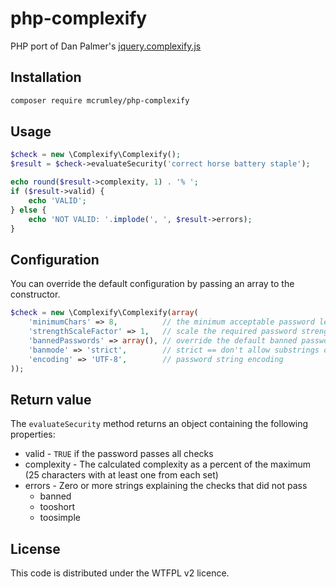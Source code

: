 php-complexify
===============

PHP port of Dan Palmer's [jquery.complexify.js](https://github.com/danpalmer/jquery.complexify.js/)

## Installation

```bash
composer require mcrumley/php-complexify
```

## Usage
```php
$check = new \Complexify\Complexify();
$result = $check->evaluateSecurity('correct horse battery staple');

echo round($result->complexity, 1) . '% ';
if ($result->valid) {
    echo 'VALID';
} else {
    echo 'NOT VALID: '.implode(', ', $result->errors);
}
```

## Configuration

You can override the default configuration by passing an array to the constructor.

```php
$check = new \Complexify\Complexify(array(
    'minimumChars' => 8,          // the minimum acceptable password length
    'strengthScaleFactor' => 1,   // scale the required password strength (higher numbers require a more complex password)
    'bannedPasswords' => array(), // override the default banned password list
    'banmode' => 'strict',        // strict == don't allow substrings of banned passwords, loose == only ban exact matches
    'encoding' => 'UTF-8',        // password string encoding
));
```

## Return value

The `evaluateSecurity` method returns an object containing the following properties:

- valid - `TRUE` if the password passes all checks
- complexity - The calculated complexity as a percent of the maximum (25 characters with at least one from each set)
- errors - Zero or more strings explaining the checks that did not pass
  - banned
  - tooshort
  - toosimple

## License

This code is distributed under the WTFPL v2 licence.

